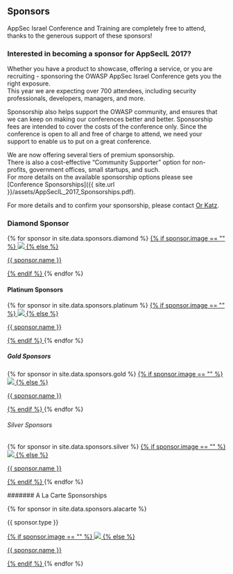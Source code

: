 ---
---

## Sponsors

AppSec Israel Conference and Training are completely free to attend, thanks to the generous support of these sponsors! 

### Interested in becoming a sponsor for AppSecIL 2017? 

Whether you have a product to showcase, offering a service, or you are recruiting - sponsoring the OWASP AppSec Israel Conference gets you the right exposure.   
This year we are expecting over 700 attendees, including security professionals, developers, managers, and more.

Sponsorship also helps support the OWASP community, and ensures that we can keep on making our conferences better and better. Sponsorship fees are intended to cover the costs of the conference only. Since the conference is open to all and free of charge to attend, we need your support to enable us to put on a great conference.

We are now offering several tiers of premium sponsorship.   
There is also a cost-effective “Community Supporter” option for non-profits, government offices, small startups, and such.   
For more details on the available sponsorship options please see [Conference Sponsorships]({{ site.url }}/assets/AppSecIL_2017_Sponsorships.pdf).

For more details and to confirm your sponsorship, please contact [Or Katz](mailto:katz3112@gmail.com). 

### Diamond Sponsor 
<div>
  {% for sponsor in site.data.sponsors.diamond %}
    <span class="sponsor diamond-sponsor">
      <a href="{{ sponsor.url }}" title="{{ sponsor.name }}" target="_blank">
        {% if sponsor.image == "" %}
          <img src="assets/img/Sponsors/{{ sponsor.image }}"> 
        {% else %} 
          <p>{{ sponsor.name }}</p>
        {% endif %}
      </a>
    </span>
{% endfor %}
</div>

#### Platinum Sponsors
<div>
  {% for sponsor in site.data.sponsors.platinum %}
    <span class="sponsor platinum-sponsor">
      <a href="{{ sponsor.url }}" title="{{ sponsor.name }}" target="_blank">
        {% if sponsor.image == "" %}
          <img src="assets/img/Sponsors/{{ sponsor.image }}"> 
        {% else %} 
          <p>{{ sponsor.name }}</p>
        {% endif %}
      </a>
    </span>
{% endfor %}
</div>


##### Gold Sponsors 
<div>
  {% for sponsor in site.data.sponsors.gold %}
    <span class="sponsor gold-sponsor">
      <a href="{{ sponsor.url }}" title="{{ sponsor.name }}" target="_blank">
        {% if sponsor.image == "" %}
          <img src="assets/img/Sponsors/{{ sponsor.image }}"> 
        {% else %} 
          <p>{{ sponsor.name }}</p>
        {% endif %}
      </a>
    </span>
{% endfor %}
</div>


###### Silver Sponsors
<div>
  {% for sponsor in site.data.sponsors.silver %}
    <span class="sponsor silver-sponsor">
      <a href="{{ sponsor.url }}" title="{{ sponsor.name }}" target="_blank">
        {% if sponsor.image == "" %}
          <img src="assets/img/Sponsors/{{ sponsor.image }}"> 
        {% else %} 
          <p>{{ sponsor.name }}</p>
        {% endif %}
      </a>
    </span>
{% endfor %}
</div>

####### A La Carte Sponsorships
<div>
  {% for sponsor in site.data.sponsors.alacarte %}
    <span class="sponsor alacarte-sponsor">
      <p>{{ sponsor.type }}</p>
      <a href="{{ sponsor.url }}" title="{{ sponsor.name }}" target="_blank">
        {% if sponsor.image == "" %}
          <img src="assets/img/Sponsors/{{ sponsor.image }}"> 
        {% else %} 
          <p>{{ sponsor.name }}</p>
        {% endif %}
      </a>
    </span>
{% endfor %}
</div>

